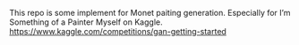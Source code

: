 This repo is some implement for Monet paiting generation.
Especially for I’m Something of a Painter Myself on Kaggle.
<https://www.kaggle.com/competitions/gan-getting-started>
